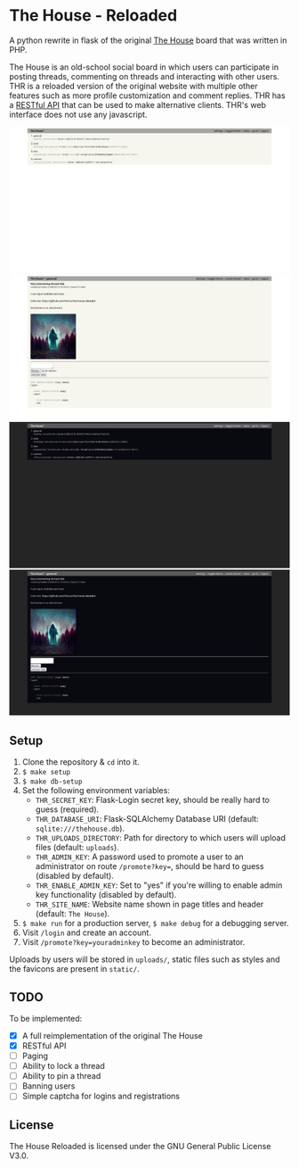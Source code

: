 # The House - Reloaded

A python rewrite in flask of the original [The House](https://github.com/hharas/the-house) board that was written in PHP.

The House is an old-school social board in which users can participate in posting threads, commenting on threads and interacting with other users. THR is a reloaded version of the original website with multiple other features such as more profile customization and comment replies. THR has a [RESTful API](https://github.com/hharas/the-house-reloaded/wiki/API-Documentation) that can be used to make alternative clients. THR's web interface does not use any javascript.

[![Homepage screenshot](https://raw.githubusercontent.com/hharas/the-house-reloaded/refs/heads/master/screenshots/home.png)](https://raw.githubusercontent.com/hharas/the-house-reloaded/refs/heads/master/screenshots/home.png)
<br />
[![Thread screenshot](https://raw.githubusercontent.com/hharas/the-house-reloaded/refs/heads/master/screenshots/thread.png)](https://raw.githubusercontent.com/hharas/the-house-reloaded/refs/heads/master/screenshots/thread.png)
<br />
[![Homepage screenshot (with dark mode)](https://raw.githubusercontent.com/hharas/the-house-reloaded/refs/heads/master/screenshots/home-dark.png)](https://raw.githubusercontent.com/hharas/the-house-reloaded/refs/heads/master/screenshots/home-dark.png)
<br />
[![Thread screenshot (with dark mode)](https://raw.githubusercontent.com/hharas/the-house-reloaded/refs/heads/master/screenshots/thread-dark.png)](https://raw.githubusercontent.com/hharas/the-house-reloaded/refs/heads/master/screenshots/thread-dark.png)

## Setup

1. Clone the repository & `cd` into it.
2. `$ make setup`
3. `$ make db-setup`
4. Set the following environment variables:
    - `THR_SECRET_KEY`: Flask-Login secret key, should be really hard to guess (required).
    - `THR_DATABASE_URI`: Flask-SQLAlchemy Database URI (default: `sqlite:///thehouse.db`).
    - `THR_UPLOADS_DIRECTORY`: Path for directory to which users will upload files (default: `uploads`).
    - `THR_ADMIN_KEY`: A password used to promote a user to an administrator on route `/promote?key=`, should be hard to guess (disabled by default).
    - `THR_ENABLE_ADMIN_KEY`: Set to "yes" if you're willing to enable admin key functionality (disabled by default).
    - `THR_SITE_NAME`: Website name shown in page titles and header (default: `The House`).
5. `$ make run` for a production server, `$ make debug` for a debugging server.
6. Visit `/login` and create an account.
7. Visit `/promote?key=youradminkey` to become an administrator.

Uploads by users will be stored in `uploads/`, static files such as styles and the favicons are present in `static/`.

## TODO

To be implemented:
- [x] A full reimplementation of the original The House
- [x] RESTful API
- [ ] Paging
- [ ] Ability to lock a thread
- [ ] Ability to pin a thread
- [ ] Banning users
- [ ] Simple captcha for logins and registrations

## License

The House Reloaded is licensed under the GNU General Public License V3.0.

